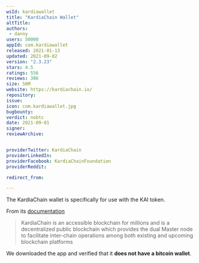 ```yaml
---
wsId: kardiawallet
title: "KardiaChain Wallet"
altTitle: 
authors:
 - danny
users: 50000
appId: com.kardiawallet
released: 2021-01-13
updated: 2021-09-02
version: "2.3.23"
stars: 4.5
ratings: 556
reviews: 306
size: 56M
website: https://kardiachain.io/
repository: 
issue: 
icon: com.kardiawallet.jpg
bugbounty: 
verdict: nobtc
date: 2021-09-01
signer: 
reviewArchive:


providerTwitter: KardiaChain
providerLinkedIn: 
providerFacebook: KardiaChainFoundation
providerReddit: 

redirect_from:

---
```

The KardiaChain wallet is specifically for use with the KAI token. 

From its [documentation](https://docs.kardiachain.io/docs/)

>KardiaChain is an accessible blockchain for millions and is a decentralized public blockchain which provides the dual Master node to facilitate inter-chain operations among both existing and upcoming blockchain platforms

We downloaded the app and verified that it **does not have a bitcoin wallet**. 

